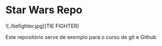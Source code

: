 # Star Wars Repo

![./tiefighter.jpg](TIE FIGHTER)

Este repositório serve de exemplo para o curso de git e Github